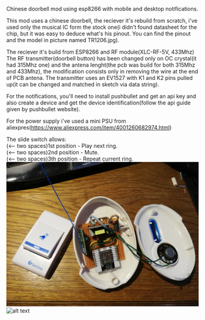 Chinese doorbell mod using esp8266 with mobile and desktop notifications.

This mod uses a chinese doorbell, the reciever it's rebuild from scratch, i've used only the musical IC form the stock one(i didn't found datasheet for the chip, but it was easy to deduce what's his pinout. You can find the pinout and the model in picture named TR1206.jpg).

The reciever it's build from ESP8266 and RF module(XLC-RF-5V, 433Mhz)
The RF transmitter(doorbell button) has been changed only on OC crystal(it had 315Mhz one) and the antena lenght(the pcb was build for both 315Mhz and 433Mhz), the modification consists only in removing the wire at the end of PCB antena. The transmitter uses an EV1527 with K1 and K2 pins pulled up(it can be changed and matched in sketch via data string).

For the notifications, you'll need to install pushbullet and get an api key and also create a device and get the device identification(follow the api guide given by pushbullet website).

For the power supply i've used a mini PSU from aliexpres(https://www.aliexpress.com/item/4001260682974.html)

The slide switch allows:<br/>
(<-- two spaces)1st position - Play next ring.<br/>
(<-- two spaces)2nd position - Mute.<br/>
(<-- two spaces)3th position - Repeat current ring.<br/>
![alt text](https://github.com/kyme32/DoorBell-ESP8266/blob/main/IMG_20210323_164443.jpg?raw=true)
![alt text](https://github.com/kyme32/DoorBell-ESP8266/blob/main/IMG_20210323_163051.jpg?raw=true)